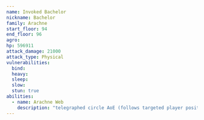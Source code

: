 ```yaml
---
name: Invoked Bachelor
nickname: Bachelor
family: Arachne
start_floor: 94
end_floor: 96
agro: 
hp: 596911
attack_damage: 21000
attack_type: Physical
vulnerabilities:
  bind: 
  heavy: 
  sleep: 
  slow: 
  stun: true
abilities:
  - name: Arachne Web
    description: "telegraphed circle AoE (follows targeted player position)"
---
```

